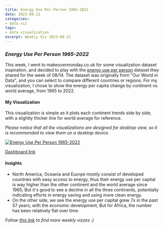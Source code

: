 ```yaml
---
title: Energy Use Per Person 1965-2022
date: 2023-08-21
categories:
- data viz
tags:
- data visualization
excerpt: Weekly Viz 2023-08-21
---
```


### *Energy Use Per Person 1965-2022*

This week, I went to makeovermonday.co.uk for some visualization dataset inspiration, and decided to play with the [energy use per person](https://ourworldindata.org/grapher/per-capita-energy-use) dataset they shared for the week of 08/14. The dataset was originally from "Our World in Data", and you can select to compare different countries or regions. For my visualization, I chose to show the energy per capita change by continent vs. world average, from 1965 to 2022.  

#### My Visualization

This visualization is simple as it plots each continent trends side by side, with a slightly thicker line for world average for reference.    

*Please notice that all the visualizations are designed for desktop view, so it is recommended to view them on a desktop device.*  

<div class='tableauPlaceholder' id='viz1692680282997' style='position: relative'>
  <noscript><a href='#'>
    <img alt='Energy Use Per Person 1965-2022 ' src='https:&#47;&#47;public.tableau.com&#47;static&#47;images&#47;20&#47;20230821EnergyUsePerPerson1965-2022&#47;EnergyUsePerPerson1965-2022&#47;1_rss.png' style='border: none' />
  </a></noscript>
  <object class='tableauViz'  style='display:none;'>
    <param name='host_url' value='https%3A%2F%2Fpublic.tableau.com%2F' />
    <param name='embed_code_version' value='3' />
    <param name='site_root' value='' />
    <param name='name' value='20230821EnergyUsePerPerson1965-2022&#47;EnergyUsePerPerson1965-2022' />
    <param name='tabs' value='no' />
    <param name='toolbar' value='yes' />
    <param name='static_image' value='https:&#47;&#47;public.tableau.com&#47;static&#47;images&#47;20&#47;20230821EnergyUsePerPerson1965-2022&#47;EnergyUsePerPerson1965-2022&#47;1.png' /> 
    <param name='animate_transition' value='yes' />
    <param name='display_static_image' value='yes' />
    <param name='display_spinner' value='yes' />
    <param name='display_overlay' value='yes' />
    <param name='display_count' value='yes' />
    <param name='language' value='en-US' />
    <param name='filter' value='publish=yes' />
  </object></div>          
  <script type='text/javascript'>      
    var divElement = document.getElementById('viz1692680282997');   
    var vizElement = divElement.getElementsByTagName('object')[0];  
    if ( divElement.offsetWidth > 800 ) { vizElement.style.width='800px';vizElement.style.height='627px';} else if ( divElement.offsetWidth > 500 ) { vizElement.style.width='800px';vizElement.style.height='627px';} else { vizElement.style.width='100%';vizElement.style.height='727px';} 
    var scriptElement = document.createElement('script');     
    scriptElement.src = 'https://public.tableau.com/javascripts/api/viz_v1.js';   
    vizElement.parentNode.insertBefore(scriptElement, vizElement);              
  </script>  

[Dashboard link](https://public.tableau.com/views/20230821EnergyUsePerPerson1965-2022/EnergyUsePerPerson1965-2022?:language=en-US&publish=yes&:display_count=n&:origin=viz_share_link)
  
#### Insights
* North America, Oceania and Euorpe mostly consist of developed countries with easy access to energy, thus their energy use per capital is way higher than the other continent and the world average since 1965; But it's good to see a decline in all the three continents, potentially indicating efforts in energy saving and using more clean energy.
* On the other side, we see the energy use per capital grew 7x in the past 57 years, with the economic development; But for Africa, the number has been relatively flat over time.  
  
*Follow [this link](https://yudong-94.github.io/personal-website/project/WeeklyViz2023/) to find more weekly vizzes :)*
